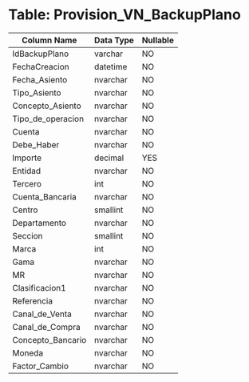 # Table: Provision_VN_BackupPlano

| Column Name | Data Type | Nullable |
|-------------|-----------|----------|
| IdBackupPlano | varchar | NO |
| FechaCreacion | datetime | NO |
| Fecha_Asiento | nvarchar | NO |
| Tipo_Asiento | nvarchar | NO |
| Concepto_Asiento | nvarchar | NO |
| Tipo_de_operacion | nvarchar | NO |
| Cuenta | nvarchar | NO |
| Debe_Haber | nvarchar | NO |
| Importe | decimal | YES |
| Entidad | nvarchar | NO |
| Tercero | int | NO |
| Cuenta_Bancaria | nvarchar | NO |
| Centro | smallint | NO |
| Departamento | nvarchar | NO |
| Seccion | smallint | NO |
| Marca | int | NO |
| Gama | nvarchar | NO |
| MR | nvarchar | NO |
| Clasificacion1 | nvarchar | NO |
| Referencia | nvarchar | NO |
| Canal_de_Venta | nvarchar | NO |
| Canal_de_Compra | nvarchar | NO |
| Concepto_Bancario | nvarchar | NO |
| Moneda | nvarchar | NO |
| Factor_Cambio | nvarchar | NO |
